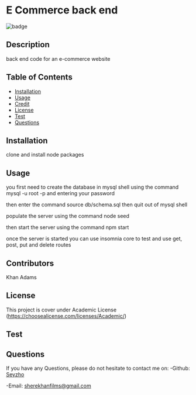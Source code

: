 
  # E Commerce back end
  ![badge](https://img.shields.io/badge/license-Academic-brightgreen)<br />
  ## Description 
  back end code for an e-commerce website
  ## Table of Contents
  
  - [Installation](#installation)
  - [Usage](#usage)
  - [Credit](#credit)
  - [License](#license)
  - [Test](#test)
  - [Questions](#questions)
  ## Installation
  clone and install node packages
  ## Usage 
  you first need to create the database in mysql shell using the command 
  mysql -u root -p
  and entering your password

  then enter the command 
  source db/schema.sql
  then quit out of mysql shell

  populate the server using the command 
  node seed

  then start the server using the command 
  npm start

  once the server is started you can use insomnia core to test and use get, post, put and delete routes
  ## Contributors
  Khan Adams
  ## License
  This project is cover under Academic License (https://choosealicense.com/licenses/Academic/)
  ## Test 
  
  ## Questions
  
  If you have any Questions, please do not hesitate to contact me on: 
  -Github: [Seyzho](https://github.com/Seyzho)
  
  -Email: sherekhanfilms@gmail.com
  